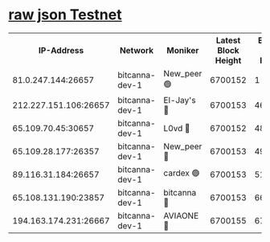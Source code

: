 [raw json Testnet](https://rpc-check.bcat.stavr.tech/bcat/rpc-bcat-result.json)
=


<table><tr><th>IP-Address</th><th>Network</th><th>Moniker</th><th>Latest Block Height</th><th>Earliest Block Height</th><th>Catching Up</th><th>Tx Index</th><th>Voting Power</th><th>Scan Time</th></tr><tr><td>81.0.247.144:26657</td><td>bitcanna-dev-1</td><td>New_peer 🟢</td><td>6700152</td><td>1</td><td>False</td><td>on</td><td>0</td><td>2024-03-02T23:15:49.714904079UTC</td></tr><tr><td>212.227.151.106:26657</td><td>bitcanna-dev-1</td><td>El-Jay's 🔴</td><td>6700153</td><td>4670391</td><td>False</td><td>on</td><td>2218164</td><td>2024-03-02T23:15:56.376416885UTC</td></tr><tr><td>65.109.70.45:30657</td><td>bitcanna-dev-1</td><td>L0vd 🔴</td><td>6700152</td><td>4828155</td><td>False</td><td>on</td><td>307920</td><td>2024-03-02T23:15:50.015425000UTC</td></tr><tr><td>65.109.28.177:26357</td><td>bitcanna-dev-1</td><td>New_peer 🔴</td><td>6700153</td><td>4952911</td><td>False</td><td>on</td><td>2237067</td><td>2024-03-02T23:15:56.977962228UTC</td></tr><tr><td>89.116.31.184:26657</td><td>bitcanna-dev-1</td><td>cardex 🟢</td><td>6700153</td><td>5185001</td><td>False</td><td>on</td><td>0</td><td>2024-03-02T23:15:56.685261646UTC</td></tr><tr><td>65.108.131.190:23857</td><td>bitcanna-dev-1</td><td>bitcanna 🔴</td><td>6700153</td><td>6696153</td><td>False</td><td>off</td><td>378446</td><td>2024-03-02T23:15:57.317440802UTC</td></tr><tr><td>194.163.174.231:26667</td><td>bitcanna-dev-1</td><td>AVIAONE 🔴</td><td>6700155</td><td>6700001</td><td>False</td><td>on</td><td>1949865</td><td>2024-03-02T23:16:05.742726903UTC</td></tr></table>